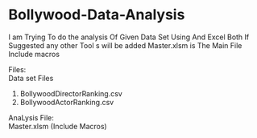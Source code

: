 # Bollywood-Data-Analysis
I am Trying To do the analysis Of Given Data Set Using And Excel Both If Suggested any other Tool s will be added
Master.xlsm is The  Main File Include macros

Files:<br>
Data set Files<br>
1) BollywoodDirectorRanking.csv
2) BollywoodActorRanking.csv

AnaLysis File:
<br> Master.xlsm (Include Macros)
